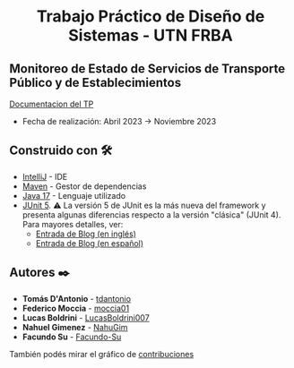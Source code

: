 # <h1 align="center"> Trabajo Práctico de Diseño de Sistemas - UTN FRBA </h1>

## Monitoreo de Estado de Servicios de Transporte Público y de Establecimientos

[Documentacion del TP](https://github.com/tdantonio/sistema-apoyo-pmr/blob/main/docs/%5BDDS%20-%20UTN%5D%20Trabajo%20Pr%C3%A1ctico%20Anual%202023.pdf)

* Fecha de realización: Abril 2023 -> Noviembre 2023

## Construido con 🛠️

* [IntelliJ](https://www.jetbrains.com/es-es/idea/download/#section=windows) - IDE
* [Maven](https://maven.apache.org/download.cgi) - Gestor de dependencias
* [Java 17](https://github.com/search?q=repo%3Atdantonio%2Fsistema-apoyo-pmr++language%3AJava&type=code) - Lenguaje utilizado
* [JUnit 5](https://junit.org/junit5/). :warning: La versión 5 de JUnit es la más nueva del framework y presenta algunas diferencias respecto a la versión "clásica" (JUnit 4). Para mayores detalles, ver: 
  *  [Entrada de Blog (en inglés)](https://www.baeldung.com/junit-5-migration) 
  *  [Entrada de Blog (en español)](https://www.paradigmadigital.com/dev/nos-espera-junit-5/)

## Autores ✒️

* **Tomás D'Antonio** - [tdantonio](https://github.com/tdantonio)
* **Federico Moccia** - [moccia01](https://github.com/moccia01)
* **Lucas Boldrini** - [LucasBoldrini007](https://github.com/LucasBoldrini007)
* **Nahuel Gimenez** - [NahuGim](https://github.com/NahuGim)
* **Facundo Su** - [Facundo-Su](https://github.com/Facundo-Su)

También podés mirar el gráfico de [contribuciones](https://github.com/tdantonio/sistema-apoyo-pmr/graphs/contributors)
